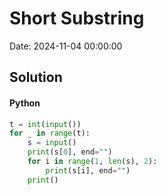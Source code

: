 # Short Substring

Date: 2024-11-04 00:00:00

## Solution

#### Python
```python
t = int(input())
for _ in range(t):
    s = input()
    print(s[0], end="")
    for i in range(1, len(s), 2):
        print(s[i], end="")
    print()
 ```